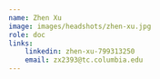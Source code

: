 ```yaml
---
name: Zhen Xu
image: images/headshots/zhen-xu.jpg
role: doc
links:
    linkedin: zhen-xu-799313250
    email: zx2393@tc.columbia.edu
---
```


